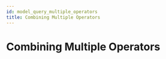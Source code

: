 ```yaml
---
id: model_query_multiple_operators
title: Combining Multiple Operators
---
```


# Combining Multiple Operators
